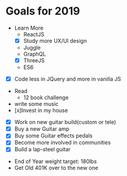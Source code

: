 # Goals for 2019
- Learn More  
  - ReactJS  
  - [x] Study more UX/UI design  
  - Juggle  
  - GraphQL
  - [x] ThreeJS   
  - ES6  
- [x] Code less in JQuery and more in vanilla JS
- Read  
  - 12 book challenge  
- write some music  
- [x]Invest in my house  
- [x] Work on new guitar build(custom or tele)  
- [x] Buy a new Guitar amp  
- [x] Buy some Guitar effects pedals
- [x] Become more involved in communities  
- [x] Build a lap-steel guitar
- End of Year weight target: 180lbs
- Get Old 401K over to the new one
